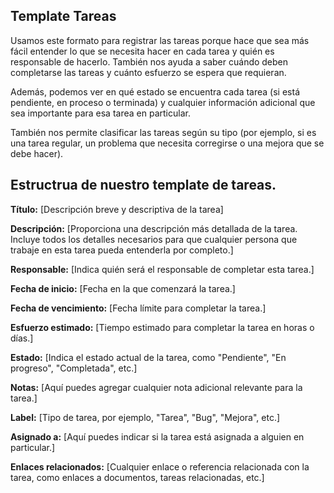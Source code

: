 ## Template Tareas
Usamos este formato para registrar las tareas porque hace que sea más fácil entender lo que se necesita hacer en cada tarea y quién es responsable de hacerlo. También nos ayuda a saber cuándo deben completarse las tareas y cuánto esfuerzo se espera que requieran.

Además, podemos ver en qué estado se encuentra cada tarea (si está pendiente, en proceso o terminada) y cualquier información adicional que sea importante para esa tarea en particular.

También nos permite clasificar las tareas según su tipo (por ejemplo, si es una tarea regular, un problema que necesita corregirse o una mejora que se debe hacer).

## Estructrua de nuestro template de tareas.


**Título:** [Descripción breve y descriptiva de la tarea]

**Descripción:**
[Proporciona una descripción más detallada de la tarea. Incluye todos los detalles necesarios para que cualquier persona que trabaje en esta tarea pueda entenderla por completo.]

**Responsable:**
[Indica quién será el responsable de completar esta tarea.]

**Fecha de inicio:**
[Fecha en la que comenzará la tarea.]

**Fecha de vencimiento:**
[Fecha límite para completar la tarea.]

**Esfuerzo estimado:**
[Tiempo estimado para completar la tarea en horas o días.]

**Estado:**
[Indica el estado actual de la tarea, como "Pendiente", "En progreso", "Completada", etc.]

**Notas:**
[Aquí puedes agregar cualquier nota adicional relevante para la tarea.]

**Label:**
[Tipo de tarea, por ejemplo, "Tarea", "Bug", "Mejora", etc.]

**Asignado a:**
[Aquí puedes indicar si la tarea está asignada a alguien en particular.]

**Enlaces relacionados:**
[Cualquier enlace o referencia relacionada con la tarea, como enlaces a documentos, tareas relacionadas, etc.]
